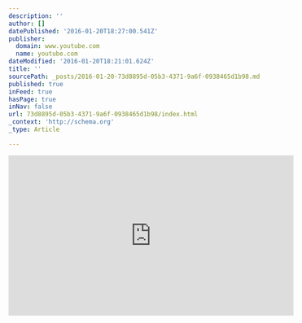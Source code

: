 ```yaml
---
description: ''
author: []
datePublished: '2016-01-20T18:27:00.541Z'
publisher:
  domain: www.youtube.com
  name: youtube.com
dateModified: '2016-01-20T18:21:01.624Z'
title: ''
sourcePath: _posts/2016-01-20-73d8895d-05b3-4371-9a6f-0938465d1b98.md
published: true
inFeed: true
hasPage: true
inNav: false
url: 73d8895d-05b3-4371-9a6f-0938465d1b98/index.html
_context: 'http://schema.org'
_type: Article

---
```

<iframe width="560" height="315" src="https://www.youtube.com/embed/8H1q2b3FtG0" frameborder="0" allowfullscreen="allowfullscreen" style=""></iframe>